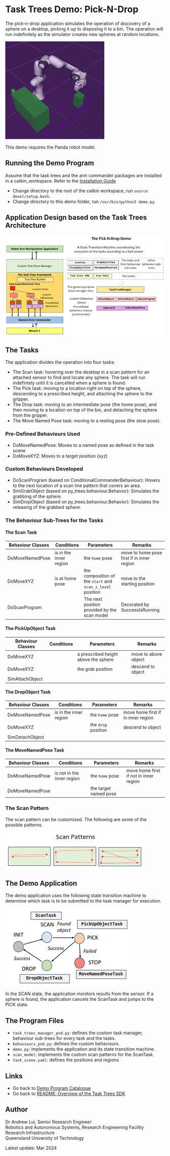 # Task Trees Demo: Pick-N-Drop

The pick-n-drop application simulates the operation of discovery of a sphere on a desktop, picking it up to disposing it to a bin. The operation will run indefinitely as the simulator creates new spheres at random locations.

![The Demo](docs/DemoPickNDrop1.gif)

This demo requires the Panda robot model.

## Running the Demo Program

Assume that the task trees and the arm commander packages are installed in a catkin_workspace. Refer to the [Installation Guide](https://github.com/REF-RAS/task_trees/docs/INSTALL.md)

- Change directory to the root of the catkin workspace, run `source devel/setup.bash`.
- Change directory to this demo folder, run `/usr/bin/python3 demo.py`.

## Application Design based on the Task Trees Architecture

![The Design](docs/PickNDropDesign.png)

## The Tasks

The application divides the operation into four tasks:
- The Scan task: hovering over the desktop in a scan pattern for an attached sensor to find and locate any sphere. The task will run indefintely until it is cancelled when a sphere is found.
- The Pick task: moving to a location right on top of the sphere, descending to a prescribed height, and attaching the sphere to the gripper.
- The Drop task: moving to an intermediate pose (the home pose), and then moving to a location on top of the bin, and detaching the sphere from the gripper.
- The Move Named Pose task: moving to a resting pose (the stow pose).

### Pre-Defined Behaviours Used

- DoMoveNamedPose: Moves to a named pose as defined in the task scene
- DoMoveXYZ: Moves to a target position (xyz)

### Custom Behaviours Developed

- DoScanProgram (based on ConditionalCommanderBehaviour): Hovers to the next location of a scan line pattern that covers an area.
- SimGrabObject (based on py_trees.behaviour.Behavior): Simulates the grabbing of the sphere.
- SimDropObject (based on py_trees.behaviour.Behavior): Simulates the releasing of the grabbed sphere.
 
### The Behaviour Sub-Trees for the Tasks

#### The Scan Task

| Behaviour Classes | Conditions | Parameters | Remarks |
| --------- | ------- | ------ | ------- |
| DoMoveNamedPose | is in the inner region | the `home` pose | move to home pose first if in inner region |
| DoMoveXYZ | is at home pose | the composition of the `start` and `scan_z_level` position | move to the starting position |
| DoScanProgram |  | The next position provided by the scan model | Decorated by SuccessIsRunning|  

#### The PickUpObject Task

| Behaviour Classes | Conditions | Parameters | Remarks |
| --------- | ------- | ------ | ------- |
| DoMoveXYZ | | a prescribed height above the sphere | move to above object|
| DoMoveXYZ | | the grab position | descend to object |
| SimAttachObject |  |  |  |  

#### The DropObject Task

| Behaviour Classes | Conditions | Parameters | Remarks |
| --------- | ------- | ------ | ------- |
| DoMoveNamedPose | is in the inner region | the `home` pose | move home first if in inner region|
| DoMoveXYZ | | the `drop` position | descend to object |
| SimDetachObject |  |  |  | 

#### The MoveNamedPose Task

| Behaviour Classes | Conditions | Parameters | Remarks |
| --------- | ------- | ------ | ------- |
| DoMoveNamedPose | is not in the inner region | the `home` pose | move home first if not in inner region|
| DoMoveNamedPose | | the target named pose | |
                        
### The Scan Pattern

The scan pattern can be customized. The following are some of the possible patterns.

![The Scan Patterns](docs/PickNDropScanPatterns.png)

## The Demo Application

The demo application uses the following state transition machine to determine which task is to be submitted to the task manager for execution. 

![The State Transition Machine](docs/PickNDropStates.png)

In the SCAN state, the application monitors results from the sensor. If a sphere is found, the application cancels the ScanTask and jumps to the PICK state. 

## The Program Files
- `task_trees_manager_pnd.py`: defines the custom task manager, behaviour sub-trees for every task and the tasks. 
- `behaviours_pnd.py`: defines the custom behaviours.
- `demo.py`: implements the application and its state transition machine.
- `scan_model`: implements the custom scan patterns for the ScanTask.
- `task_scene.yaml`: defines the positions and regions

## Links

- Go back to [Demo Program Catalogue](../DEMO_PROGRAMS.md)
- Go back to [README: Overview of the Task Trees SDK](README.md)

## Author

Dr Andrew Lui, Senior Research Engineer <br />
Robotics and Autonomous Systems, Research Engineering Facility <br />
Research Infrastructure <br />
Queensland University of Technology <br />

Latest update: Mar 2024